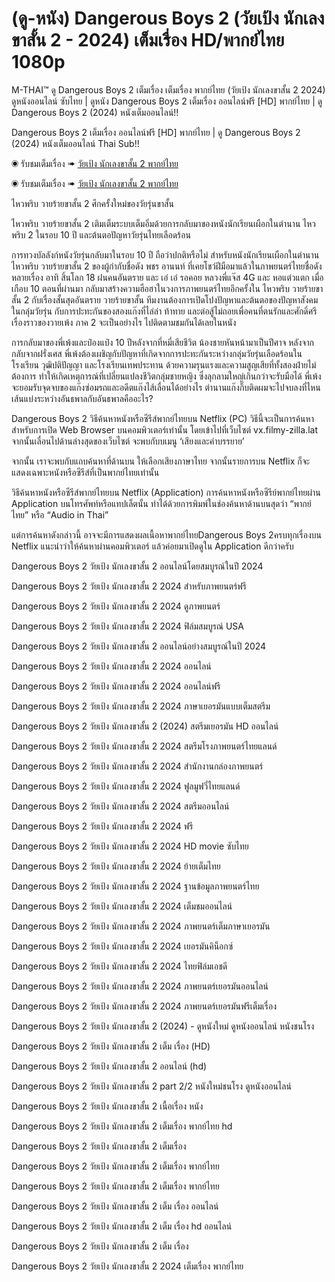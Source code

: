 # (ดู-หนัง) Dangerous Boys 2 (วัยเป้ง นักเลงขาสั้น 2 - 2024) เต็มเรื่อง HD/พากย์ไทย 1080p

M-THAI™ ดู Dangerous Boys 2 เต็มเรื่อง เต็มเรื่อง พากย์ไทย (วัยเป้ง นักเลงขาสั้น 2 2024) ดูหนังออนไลน์ ซับไทย | ดูหนัง Dangerous Boys 2  เต็มเรื่อง ออนไลน์ฟรี [HD] พากย์ไทย | ดู Dangerous Boys 2 (2024) หนังเต็มออนไลน์!!


Dangerous Boys 2 เต็มเรื่อง ออนไลน์ฟรี [HD] พากย์ไทย | ดู Dangerous Boys 2 (2024) หนังเต็มออนไลน์ Thai Sub!!

◉ รับชมเต็มเรื่อง ➠ [วัยเป้ง นักเลงขาสั้น 2 พากย์ไทย](https://movieonlienfilm.blogspot.com/2024/10/dangerous-boys-2-full-story.html)

◉ รับชมเต็มเรื่อง ➠ [วัยเป้ง นักเลงขาสั้น 2 พากย์ไทย](https://movieonlienfilm.blogspot.com/2024/10/dangerous-boys-2-full-story.html)


ไหวพริบ วายร้ายขาสั้น 2 ศึกครั้งใหม่ของวัยรุ่นขาสั้น

ไหวพริบ วายร้ายขาสั้น 2 เติมเต็มระบบเต็มอิ่มด้วยการกลับมาของหนังนักเรียนเผือกในตำนาน ไหวพริบ 2 ในรอบ 10 ปี และต้นตอปัญหาวัยรุ่นไทยเลือดร้อน

การทวงบัลลังก์หนังวัยรุ่นกลับมาในรอบ 10 ปี ถือว่าปกติหรือไม่ สำหรับหนังนักเรียนเผือกในตำนาน ไหวพริบ วายร้ายขาสั้น 2 ของผู้กำกับชื่อดัง พชร อานนท์ ที่เคยโชว์ฝีมือมาแล้วในภาพยนตร์ไทยชื่อดังหลายเรื่อง อาทิ สิ้นโลก 18 ฝนคนอันตราย และ เอ๋ เอ๋ รอคอย หลวงพี่แจ๊ส 4G และ หอแต๋วแตก เมื่อเกือบ 10 ตอนที่ผ่านมา กลับมาสร้างความฮือฮาในวงการภาพยนตร์ไทยอีกครั้งใน ไหวพริบ วายร้ายขาสั้น 2 กับเรื่องสั้นสุดอันตราย วายร้ายขาสั้น ทีมงานต้องการเปิดโปงปัญหาและต้นตอของปัญหาสังคมในกลุ่มวัยรุ่น กับการปะทะกันของสองแก๊งที่ไล่ล่า ท้าทาย และต่อสู้ไม่ถอยเพื่อคนที่ตนรักและศักดิ์ศรี เรื่องราวของวายเพ้ง ภาค 2 จะเป็นอย่างไร ไปติดตามชมกันได้เลยในหนัง

การกลับมาของพี่เพ้งและป๋องแป๋ง 10 ปีหลังจากที่หมี่เสียชีวิต น้องชายหันหน้ามาเป็นปีศาจ หลังจากกลับจากฝรั่งเศส พี่เพ้งต้องเผชิญกับปัญหาที่เกิดจากการปะทะกันระหว่างกลุ่มวัยรุ่นเลือดร้อนในโรงเรียน วุฒิปติปัญญา และโรงเรียนเทพประทาน ด้วยความรุนแรงและความสูญเสียที่ทั้งสองฝ่ายไม่ต้องการ ทำให้เกิดเหตุการณ์ที่เปลี่ยนแปลงชีวิตกลุ่มชายหญิง ซึ่งลุกลามใหญ่เกินกว่าจะรับมือได้ พี่เพ้งจะยอมรับจุดจบของแก๊งซ่อมรถและอดีตแก๊งไส้เลื่อนได้อย่างไร ตำนานแก๊งกิ๊บติดผมจะไปจบลงที่ไหน เส้นแบ่งระหว่างอันธพาลกับอันธพาลคืออะไร?

Dangerous Boys 2 วิธีค้นหาหนังหรือซีรีส์พากย์ไทยบน Netflix (PC)
วิธีนี้จะเป็นการค้นหาสำหรับการเปิด Web Browser บนคอมพิวเตอร์เท่านั้น โดยเข้าไปที่เว็บไซต์ vx.filmy-zilla.lat จากนั้นเลื่อนไปด้านล่างสุดของเว็บไซต์ จะพบกับบเมนู ‘เสียงและคำบรรยาย’

จากนั้น เราจะพบกับแถบค้นหาที่ด้านบน ให้เลือกเสียงภาษาไทย จากนั้นรายการบน Netflix ก็จะแสดงเฉพาะหนังหรือซีรีส์ที่เป็นพากย์ไทยเท่านั้น

วิธีค้นหาหนังหรือซีรีส์พากย์ไทยบน Netflix (Application)
การค้นหาหนังหรือซีรีย์พากย์ไทยผ่าน Application บนโทรศัพท์หรือแทปเล็ตนั้น ทำได้ด้วยการพิมพ์ในช่องค้นหาด้านบนสุดว่า “พากย์ไทย” หรือ “Audio in Thai”

แต่การค้นหาดังกล่าวนี้ อาจจะมีการแสดงผลเนื้อหาพากย์ไทยDangerous Boys 2ครบทุกเรื่องบน Netflix แนะนำว่าให้ค้นหาผ่านคอมพิวเตอร์ แล้วค่อยมาเปิดดูใน Application ดีกว่าครับ


Dangerous Boys 2 วัยเป้ง นักเลงขาสั้น 2 ออนไลน์โดยสมบูรณ์ในปี 2024

Dangerous Boys 2 วัยเป้ง นักเลงขาสั้น 2 2024 สำหรับภาพยนตร์ฟรี

Dangerous Boys 2 วัยเป้ง นักเลงขาสั้น 2 2024 ดูภาพยนตร์

Dangerous Boys 2 วัยเป้ง นักเลงขาสั้น 2 2024 ฟิล์มสมบูรณ์ USA

Dangerous Boys 2 วัยเป้ง นักเลงขาสั้น 2 ออนไลน์อย่างสมบูรณ์ในปี 2024

Dangerous Boys 2 วัยเป้ง นักเลงขาสั้น 2 2024 ออนไลน์

Dangerous Boys 2 วัยเป้ง นักเลงขาสั้น 2 2024 ออนไลน์ฟรี

Dangerous Boys 2 วัยเป้ง นักเลงขาสั้น 2 2024 ภาษาเยอรมันแบบเต็มสตรีม

Dangerous Boys 2 วัยเป้ง นักเลงขาสั้น 2 (2024) สตรีมเยอรมัน HD ออนไลน์

Dangerous Boys 2 วัยเป้ง นักเลงขาสั้น 2 2024 สตรีมโรงภาพยนตร์ไทยแลนด์

Dangerous Boys 2 วัยเป้ง นักเลงขาสั้น 2 2024 สํานักงานกล่องภาพยนตร์

Dangerous Boys 2 วัยเป้ง นักเลงขาสั้น 2 2024 ฟูลมูฟวี่ไทยแลนด์

Dangerous Boys 2 วัยเป้ง นักเลงขาสั้น 2 2024 สตรีมออนไลน์

Dangerous Boys 2 วัยเป้ง นักเลงขาสั้น 2 2024 ฟรี

Dangerous Boys 2 วัยเป้ง นักเลงขาสั้น 2 2024 HD movie ซับไทย

Dangerous Boys 2 วัยเป้ง นักเลงขาสั้น 2 2024 ย้ายเต็มไทย

Dangerous Boys 2 วัยเป้ง นักเลงขาสั้น 2 2024 ฐานข้อมูลภาพยนตร์ไทย

Dangerous Boys 2 วัยเป้ง นักเลงขาสั้น 2 2024 เต็มชมออนไลน์

Dangerous Boys 2 วัยเป้ง นักเลงขาสั้น 2 2024 ภาพยนตร์เต็มภาษาเยอรมัน

Dangerous Boys 2 วัยเป้ง นักเลงขาสั้น 2 2024 เยอรมันคิน็อกซ์

Dangerous Boys 2 วัยเป้ง นักเลงขาสั้น 2 2024 ไทยฟิล์มเอชดี

Dangerous Boys 2 วัยเป้ง นักเลงขาสั้น 2 2024 ภาพยนตร์เยอรมันออนไลน์

Dangerous Boys 2 วัยเป้ง นักเลงขาสั้น 2 2024 ภาพยนตร์เยอรมันฟรีเต็มเรื่อง

Dangerous Boys 2 วัยเป้ง นักเลงขาสั้น 2 (2024) - ดูหนังใหม่ ดูหนังออนไลน์ หนังชนโรง

Dangerous Boys 2 วัยเป้ง นักเลงขาสั้น 2 เต็ม เรื่อง (HD)

Dangerous Boys 2 วัยเป้ง นักเลงขาสั้น 2 ออนไลน์ (hd)

Dangerous Boys 2 วัยเป้ง นักเลงขาสั้น 2 part 2/2 หนังใหม่ชนโรง ดูหนังออนไลน์

Dangerous Boys 2 วัยเป้ง นักเลงขาสั้น 2 เนื้อเรื่อง หนัง

Dangerous Boys 2 วัยเป้ง นักเลงขาสั้น 2 เต็มเรื่อง พากย์ไทย hd

Dangerous Boys 2 วัยเป้ง นักเลงขาสั้น 2 เต็มเรื่อง

Dangerous Boys 2 วัยเป้ง นักเลงขาสั้น 2 เต็มเรื่อง พากย์ไทย

Dangerous Boys 2 วัยเป้ง นักเลงขาสั้น 2 เต็มเรื่อง พากย์ไทย

Dangerous Boys 2 วัยเป้ง นักเลงขาสั้น 2 เต็ม เรื่อง ออนไลน์

Dangerous Boys 2 วัยเป้ง นักเลงขาสั้น 2 เต็ม เรื่อง hd ออนไลน์

Dangerous Boys 2 วัยเป้ง นักเลงขาสั้น 2 เต็ม เรื่อง

Dangerous Boys 2 วัยเป้ง นักเลงขาสั้น 2 2024 เต็มเรื่อง พากย์ไทย
